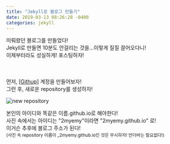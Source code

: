 ```yaml
---
title: "Jekyll로 블로그 만들기"
date: 2019-03-13 08:26:28 -0400
categories: jekyll
---
```


<div>
    <p style="font-size:14px"> 
        미뤄왔던 블로그를 만들었다!<br/>
        Jekyll로 만들면 10분도 안걸리는 것을...이렇게 질질 끌어오다니!<br/>
        이제부터라도 성실하게! 포스팅하자!<br/><br/><br/><br/>
        먼저, <a href="https://github.com">[Githup]</a> 계정을 만들어보자!<br/>
        그런 후, 새로운 repository를 생성하자!
    </p>
    <img src="https://user-images.githubusercontent.com/49894861/62998171-9fb79280-bea5-11e9-8a2f-aa057382a848.png" alt="new repository"/>
    <p>본인의 아이디와 똑같은 이름.github.io로 해야한다! <br/>
    사진 속에서는 아이디는 "2myemy"이라면 "2myemy.github.io" 로! <br/>
    이거슨 추후에 블로그 주소가 된다!<br/>
    <small>(사진 속 repository 이름이 _2myemy.github.io인 것은 무시하자! 언더바는 필요없다!)</small>
    </p>
</div>
